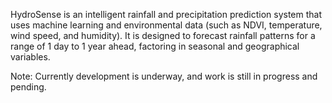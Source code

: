 HydroSense is an intelligent rainfall and precipitation prediction system that uses machine learning and environmental data (such as NDVI, temperature, wind speed, and humidity). It is designed to forecast rainfall patterns for a range of 1 day to 1 year ahead, factoring in seasonal and geographical variables.

Note: Currently development is underway, and work is still in progress and pending.